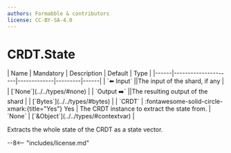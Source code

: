 ```yaml
---
authors: Formabble & contributors
license: CC-BY-SA-4.0
---
```



# CRDT.State

<div class="sh-parameters" markdown="1">
| Name | Mandatory | Description | Default | Type |
|------|---------------------|-------------|---------|------|
| `⬅️ Input` ||The input of the shard, if any | | [`None`](../../types/#none) |
| `Output ➡️` ||The resulting output of the shard | | [`Bytes`](../../types/#bytes) |
| `CRDT` | :fontawesome-solid-circle-xmark:{title="Yes"} Yes  | The CRDT instance to extract the state from. | `None` | [`&Object`](../../types/#contextvar) |

</div>

Extracts the whole state of the CRDT as a state vector.

--8<-- "includes/license.md"

